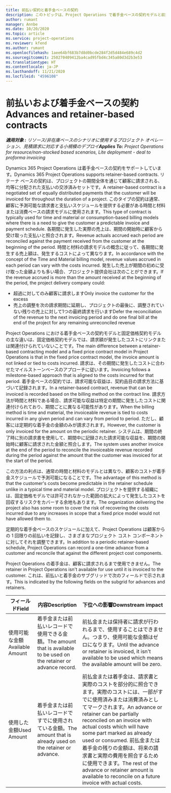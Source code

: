 ```yaml
---
title: 前払い契約と着手金ベースの契約
description: このトピックは、Project Operations で着手金ベースの契約モデルと前払についての情報を説明します。
author: rumant
manager: Annbe
ms.date: 10/20/2020
ms.topic: article
ms.service: project-operations
ms.reviewer: kfend
ms.author: rumant
ms.openlocfilehash: 1aee64bf683b7d8d0bcde284f2d5d484e689c4d2
ms.sourcegitcommit: 250270409412ba4cad95fbd4c345a80d3d2b3e53
ms.translationtype: HT
ms.contentlocale: ja-JP
ms.lasthandoff: 11/21/2020
ms.locfileid: "4596108"
---
```

# <a name="advances-and-retainer-based-contracts"></a><span data-ttu-id="8615f-103">前払いおよび着手金ベースの契約</span><span class="sxs-lookup"><span data-stu-id="8615f-103">Advances and retainer-based contracts</span></span>


<span data-ttu-id="8615f-104">_**適用対象 :** リソース/非在庫ベースのシナリオに使用するプロジェクト オペレーション、見積請求に対応する小規模のデプロイ_</span><span class="sxs-lookup"><span data-stu-id="8615f-104">_**Applies To:** Project Operations for resource/non-stocked based scenarios, Lite deployment - deal to proforma invoicing_</span></span>

<span data-ttu-id="8615f-105">Dynamics 365 Project Operations は着手金ベースの契約をサポートしています。</span><span class="sxs-lookup"><span data-stu-id="8615f-105">Dynamics 365 Project Operations supports retainer-based contracts.</span></span> <span data-ttu-id="8615f-106">リテーナ ベースの契約は、プロジェクトの期間全体を通じて顧客に請求される、均等に分配された支払いの交渉済みセットです。</span><span class="sxs-lookup"><span data-stu-id="8615f-106">A retainer-based contract is a negotiated set of equally distributed payments that the customer will be invoiced for throughout the duration of a project.</span></span> <span data-ttu-id="8615f-107">このタイプの契約は通常、顧客に予測可能な請求書と支払いスケジュールを提供する必要がある時間と材料または消費ベースの請求モデルに使用されます。</span><span class="sxs-lookup"><span data-stu-id="8615f-107">This type of contract is typically used for time and material or consumption-based billing models where there is a need to give the customer a predictable invoice and payment schedule.</span></span> <span data-ttu-id="8615f-108">各期間に発生した実際の売上は、期間の開始時に顧客から受け取った支払いと照合されます。</span><span class="sxs-lookup"><span data-stu-id="8615f-108">Revenue actuals accrued each period are reconciled against the payment received from the customer at the beginning of the period.</span></span> <span data-ttu-id="8615f-109">時間と材料の請求モデルの概念に従って、各期間に発生する売上額は、発生するコストによって異なります。</span><span class="sxs-lookup"><span data-stu-id="8615f-109">In accordance with the concept of the Time and Material billing model, revenue values accrued in each period can vary with the costs incurred.</span></span> <span data-ttu-id="8615f-110">発生した売上が期間の初めに受け取った金額よりも多い場合、プロジェクト提供会社は次のことができます。</span><span class="sxs-lookup"><span data-stu-id="8615f-110">If the revenue accrued is more than the amount received at the beginning of the period, the project delivery company could:</span></span>

- <span data-ttu-id="8615f-111">超過に対してのみ顧客に請求します</span><span class="sxs-lookup"><span data-stu-id="8615f-111">Only invoice the customer for the excess</span></span> 
- <span data-ttu-id="8615f-112">売上の調整を次の請求期間に延期し、プロジェクトの最後に、調整されていない残りの売上に対して1つの最終請求を行います</span><span class="sxs-lookup"><span data-stu-id="8615f-112">Defer the reconciliation of the revenue to the next invoicing period and do one final bill at the end of the project for any remaining unreconciled revenue</span></span>

<span data-ttu-id="8615f-113">Project Operations における着手金ベースの契約モデルと固定価格契約モデルの主な違いは、固定価格契約モデルでは、請求額が発生したコストにリンクまたは関連付けられていないことです。</span><span class="sxs-lookup"><span data-stu-id="8615f-113">The main difference between a retainer-based contracting model and a fixed price contract model in Project Operations is that in the fixed price contract model, the invoice amount is not linked or tied to costs incurred.</span></span> <span data-ttu-id="8615f-114">請求は、その期間に発生したコストに合わせたマイルストーンベースのアプローチに従います。</span><span class="sxs-lookup"><span data-stu-id="8615f-114">Invoicing follows a milestone-based approach that is aligned to the costs incurred for that period.</span></span> <span data-ttu-id="8615f-115">着手金ベースの契約では、請求可能な収益は、契約品目の請求方法に基づいて記録されます。</span><span class="sxs-lookup"><span data-stu-id="8615f-115">In a retainer-based contract, revenue that can be invoiced is recorded based on the billing method on the contract line.</span></span> <span data-ttu-id="8615f-116">請求方法が時間と材料である場合、請求可能な収益は特定の期間に発生したコストに関連付けられており、期間ごとに異なる可能性があります。</span><span class="sxs-lookup"><span data-stu-id="8615f-116">When the billing method is time and material, the invoiceable revenue is tied to costs incurred in any given period and can vary from period to period.</span></span> <span data-ttu-id="8615f-117">ただし、顧客には定期的な着手金の金額のみが請求されます。</span><span class="sxs-lookup"><span data-stu-id="8615f-117">However, the customer is only invoiced for the amount on the periodic retainer.</span></span> <span data-ttu-id="8615f-118">システムは、期間の終了時に別の請求書を使用して、期間中に記録された請求可能な収益を、期間の開始時に顧客に請求された金額と照合します。</span><span class="sxs-lookup"><span data-stu-id="8615f-118">The system uses another invoice at the end of the period to reconcile the invoiceable revenue recorded during the period against the amount that the customer was invoiced for at the start of the period.</span></span>

<span data-ttu-id="8615f-119">この方法の利点は、通常の時間と材料のモデルとは異なり、顧客のコストが着手金スケジュールで予測可能になることです。</span><span class="sxs-lookup"><span data-stu-id="8615f-119">The advantage of this method is that the customer's costs become predictable in the retainer schedule unlike in a typical time and material model.</span></span> <span data-ttu-id="8615f-120">プロジェクトを提供する組織には、固定価格モデルでは許可されなかった範囲の拡大によって発生したコストを回収するリスクをカバーする余地もあります。</span><span class="sxs-lookup"><span data-stu-id="8615f-120">The organization delivering the project also has some room to cover the risk of recovering the costs incurred due to any increases in scope that a fixed price model would not have allowed them to.</span></span>

<span data-ttu-id="8615f-121">定期的な着手金ベースのスケジュールに加えて、Project Operations は顧客からの 1 回限りの前払いを記録し、さまざまなプロジェクト コスト コンポーネントに対してそれを調整できます。</span><span class="sxs-lookup"><span data-stu-id="8615f-121">In addition to a periodic retainer-based schedule, Project Operations can record a one-time advance from a customer and reconcile that against the different project cost components.</span></span>

<span data-ttu-id="8615f-122">Project Operations の着手金は、顧客に請求されるまで使用できません。</span><span class="sxs-lookup"><span data-stu-id="8615f-122">The retainer in Project Operations isn't available for use until it is invoiced to the customer.</span></span> <span data-ttu-id="8615f-123">これは、前払いと着手金のサブグリッドで次のフィールドで示されます。</span><span class="sxs-lookup"><span data-stu-id="8615f-123">This is indicated by the following fields on the subgrid for advances and retainers.</span></span>

| <span data-ttu-id="8615f-124">フィールド</span><span class="sxs-lookup"><span data-stu-id="8615f-124">Field</span></span> | <span data-ttu-id="8615f-125">内容</span><span class="sxs-lookup"><span data-stu-id="8615f-125">Description</span></span> | <span data-ttu-id="8615f-126">下位への影響</span><span class="sxs-lookup"><span data-stu-id="8615f-126">Downstream impact</span></span> |
| --- | --- | --- |
| <span data-ttu-id="8615f-127">使用可能な金額</span><span class="sxs-lookup"><span data-stu-id="8615f-127">Available Amount</span></span> | <span data-ttu-id="8615f-128">着手金または前払いレコードで使用できる金額。</span><span class="sxs-lookup"><span data-stu-id="8615f-128">The amount that is available to be used on the retainer or advance record.</span></span> | <span data-ttu-id="8615f-129">前払金または保持者に請求が行われるまで、使用することはできません。つまり、使用可能な金額はゼロになります。</span><span class="sxs-lookup"><span data-stu-id="8615f-129">Until the advance or retainer is invoiced, it isn't available to be used which means the available amount will be zero.</span></span> |
| <span data-ttu-id="8615f-130">使用した金額</span><span class="sxs-lookup"><span data-stu-id="8615f-130">Used Amount</span></span> | <span data-ttu-id="8615f-131">着手金または前払いレコードですでに使用されている金額。</span><span class="sxs-lookup"><span data-stu-id="8615f-131">The amount that is already used on the retainer or advance.</span></span> | <span data-ttu-id="8615f-132">前払金または着手金は、請求書と実際のコストを部分的に照合できます。実際のコストには、一部がすでに使用済みまたは消費済みとしてマークされます。</span><span class="sxs-lookup"><span data-stu-id="8615f-132">An advance or retainer can be partially reconciled on an invoice with actual costs which will have some part marked as already used or consumed.</span></span> <span data-ttu-id="8615f-133">前払金または着手金の残りの金額は、将来の請求書と実際の費用を照合するために使用できます。</span><span class="sxs-lookup"><span data-stu-id="8615f-133">The rest of the advance or retainer amount is available to reconcile on a future invoice with actual costs.</span></span> |
